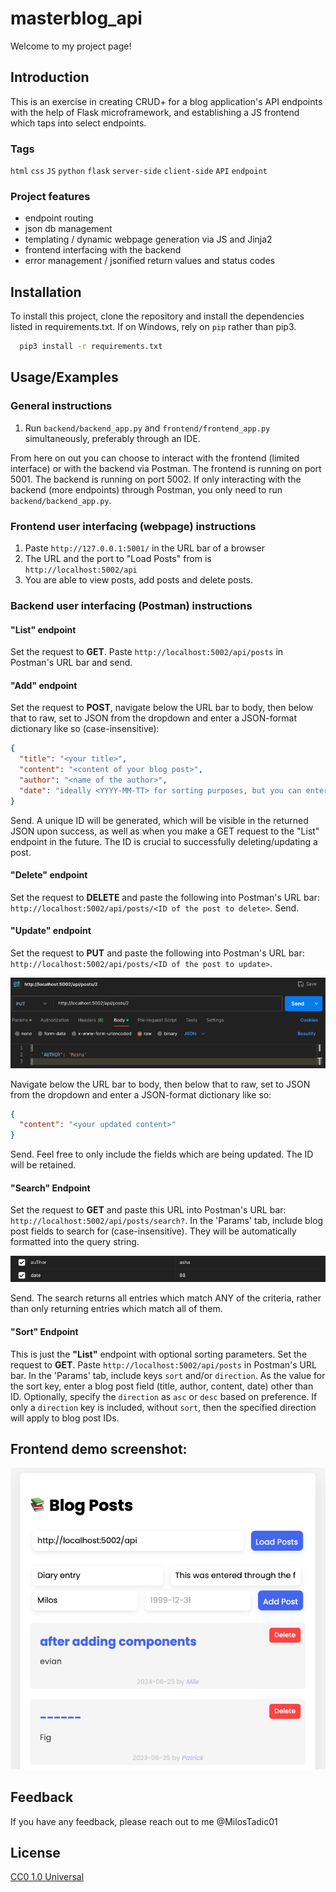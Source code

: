 # masterblog_api
Welcome to my project page!
## Introduction
This is an exercise in creating CRUD+ for a blog application's API endpoints with the help of Flask microframework,
and establishing a JS frontend which taps into select endpoints.

### Tags
`html` `css` `JS` `python` `flask` `server-side` `client-side` `API` `endpoint`

### Project features
* endpoint routing
* json db management
* templating / dynamic webpage generation via JS and Jinja2
* frontend interfacing with the backend
* error management / jsonified return values and status codes

## Installation

To install this project, clone the repository and install the dependencies listed in requirements.txt. If on Windows, rely on `pip` rather than pip3.

```bash
  pip3 install -r requirements.txt
```

## Usage/Examples

### General instructions

1. Run `backend/backend_app.py` and `frontend/frontend_app.py` simultaneously, preferably through an IDE.

From here on out you can choose to interact with the frontend (limited interface) or with  the backend via Postman.
The frontend is running on port 5001. The backend is running on port 5002. If only interacting with the backend (more endpoints) through Postman, you only need to run `backend/backend_app.py`.

### Frontend user interfacing (webpage) instructions
1. Paste `http://127.0.0.1:5001/` in the URL bar of a browser
2. The URL and the port to "Load Posts" from is `http://localhost:5002/api`
3. You are able to view posts, add posts and delete posts.
### Backend user interfacing (Postman) instructions
#### "List" endpoint
Set the request to **GET**. Paste `http://localhost:5002/api/posts` in Postman's URL bar and send.
#### "Add" endpoint
Set the request to **POST**, navigate below the URL bar to body, then below that to raw, set to JSON from the dropdown and
enter a JSON-format dictionary like so (case-insensitive):
```json
{
  "title": "<your title>",
  "content": "<content of your blog post>",
  "author": "<name of the author>",
  "date": "ideally <YYYY-MM-TT> for sorting purposes, but you can enter anything"
}
```
Send. A unique ID will be generated, which will be visible in the returned JSON upon success, as well as when you make
a GET request to the "List" endpoint in the future. The ID is crucial to successfully deleting/updating a post.
#### "Delete" endpoint
Set the request to **DELETE** and paste the following into Postman's URL bar:
`http://localhost:5002/api/posts/<ID of the post to delete>`. Send.
#### "Update" endpoint
Set the request to **PUT** and paste the following into Postman's URL bar:
`http://localhost:5002/api/posts/<ID of the post to update>`.

![img_1.png](static/update_demo_postman.png)

Navigate below the URL bar to body, then below that to raw, set to JSON from the dropdown and 
enter a JSON-format dictionary like so:
```json
{
  "content": "<your updated content>"
}
```
Send. Feel free to only include the fields which are being updated. The ID will be retained.
#### "Search" Endpoint
Set the request to **GET** and paste this URL into Postman's URL bar: `http://localhost:5002/api/posts/search?`.
In the 'Params' tab, include blog post fields to search for (case-insensitive). They will be automatically formatted
into the query string.

![img.png](static/search_demo_postman.png)

Send. The search returns all entries which match ANY of the criteria, rather than only returning entries
which match all of them. 
#### "Sort" Endpoint
This is just the **"List"** endpoint with optional sorting parameters.
Set the request to **GET**. Paste `http://localhost:5002/api/posts` in Postman's URL bar. In the 'Params' tab, include
keys `sort` and/or `direction`. As the value for the sort key, enter a blog post field (title, author, content, date)
other than ID. Optionally, specify the `direction` as `asc` or `desc` based on preference. If only a `direction` key is
included, without `sort`, then the specified direction will apply to blog post IDs. 


## Frontend demo screenshot:

![img.png](static/frontend_screenshot.png)

## Feedback

If you have any feedback, please reach out to me @MilosTadic01


## License

[CC0 1.0 Universal](https://choosealicense.com/licenses/cc0-1.0/)



